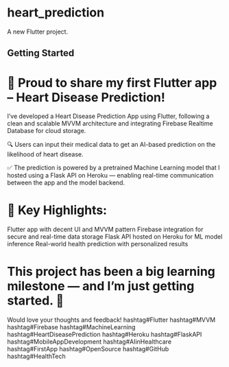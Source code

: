 # heart_prediction

A new Flutter project.

## Getting Started

# 🚀 Proud to share my first Flutter app – Heart Disease Prediction!
I’ve developed a Heart Disease Prediction App using Flutter, following a clean and scalable MVVM architecture and integrating Firebase Realtime Database for cloud storage.

🔍 Users can input their medical data to get an AI-based prediction on the likelihood of heart disease.

 ✅ The prediction is powered by a pretrained Machine Learning model that I hosted using a Flask API on Heroku — enabling real-time communication between the app and the model backend.
 
# 🧠 Key Highlights:
Flutter app with decent UI and MVVM pattern
Firebase integration for secure and real-time data storage
Flask API hosted on Heroku for ML model inference
Real-world health prediction with personalized results

# This project has been a big learning milestone — and I’m just getting started. 🚀
 Would love your thoughts and feedback!
hashtag#Flutter hashtag#MVVM hashtag#Firebase hashtag#MachineLearning hashtag#HeartDiseasePrediction hashtag#Heroku hashtag#FlaskAPI hashtag#MobileAppDevelopment hashtag#AIinHealthcare hashtag#FirstApp hashtag#OpenSource hashtag#GitHub hashtag#HealthTech
